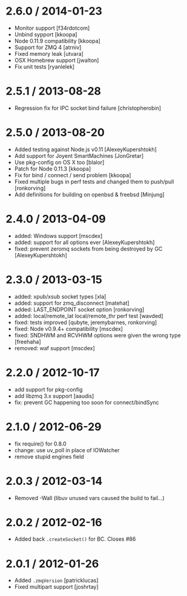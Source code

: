 2.6.0 / 2014-01-23
==================

  * Monitor support [f34rdotcom]
  * Unbind sypport [kkoopa]
  * Node 0.11.9 compatibility [kkoopa]
  * Support for ZMQ 4 [atrniv]
  * Fixed memory leak [utvara]
  * OSX Homebrew support [jwalton]
  * Fix unit tests [ryanlelek]

2.5.1 / 2013-08-28
==================

  * Regression fix for IPC socket bind failure [christopherobin]

2.5.0 / 2013-08-20
==================

  * Added testing against Node.js v0.11 [AlexeyKupershtokh]
  * Add support for Joyent SmartMachines [JonGretar]
  * Use pkg-config on OS X too [blalor]
  * Patch for Node 0.11.3 [kkoopa]
  * Fix for bind / connect / send problem [kkoopa]
  * Fixed multiple bugs in perf tests and changed them to push/pull [ronkorving]
  * Add definitions for building on openbsd & freebsd [Minjung]

2.4.0 / 2013-04-09
==================

  * added: Windows support [mscdex]
  * added: support for all options ever [AlexeyKupershtokh]
  * fixed: prevent zeromq sockets from being destroyed by GC [AlexeyKupershtokh]

2.3.0 / 2013-03-15
==================

  * added: xpub/xsub socket types [xla]
  * added: support for zmq_disconnect [matehat]
  * added: LAST_ENDPOINT socket option [ronkorving]
  * added: local/remote_lat local/remote_thr perf test [wavded]
  * fixed: tests improved [qubyte, jeremybarnes, ronkorving]
  * fixed: Node v0.9.4+ compatibility [mscdex]
  * fixed: SNDHWM and RCVHWM options were given the wrong type [freehaha]
  * removed: waf support [mscdex]

2.2.0 / 2012-10-17
==================

  * add support for pkg-config
  * add libzmq 3.x support [aaudis]
  * fix: prevent GC happening too soon for connect/bindSync

2.1.0 / 2012-06-29
==================

  * fix require() for 0.8.0
  * change: use uv_poll in place of IOWatcher
  * remove stupid engines field

2.0.3 / 2012-03-14
==================

  * Removed -Wall (libuv unused vars caused the build to fail...)

2.0.2 / 2012-02-16
==================

  * Added back `.createSocket()` for BC. Closes #86

2.0.1 / 2012-01-26
==================

  * Added `.zmqVersion` [patricklucas]
  * Fixed multipart support [joshrtay]
